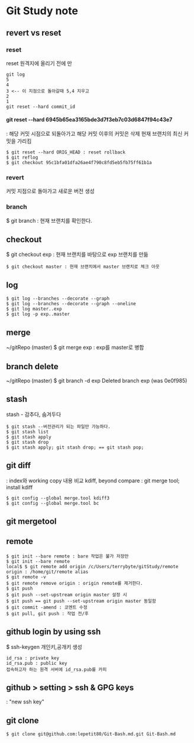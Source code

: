 # Git Study note

## revert vs reset

### reset
reset 원격지에 올리기 전에 만

```
git log
5
4
3 <-- 이 지점으로 돌아갈때 5,4 지우고
2
1
git reset --hard commit_id
```

#### git reset --hard 6945b65ea3165bde3d7f3eb7c03d6847f94c43e7
: 해당 커밋 시점으로 되돌아가고 해당 커밋 이후의 커밋은 삭제
현재 브랜치의 최신 커밋을 가리킴
```
$ git reset --hard ORIG_HEAD : reset rollback
$ git reflog
$ git checkout 95c1bfa01dfa26ae4f790c8fd5eb5fb75ff61b1a
```

### revert
커밋 지점으로 돌아가고 새로운 버전 생성

### branch
$ git branch : 현재 브랜치를 확인한다.

## checkout
$ git checkout exp : 현재 브랜치를 바탕으로 exp 브랜치를 만듦

```
$ git checkout master : 현재 브랜치에서 master 브랜치로 체크 아웃
```

## log
```
$ git log --branches --decorate --graph
$ git log --branches --decorate --graph --oneline
$ git log master..exp
$ git log -p exp..master
```

## merge
~/gitRepo (master) $ git merge exp : exp를 master로 병합

## branch delete
~/gitRepo (master) $ git branch -d exp
Deleted branch exp (was 0e0f985)

## stash
stash - 감추다, 숨겨두다
```
$ git stash --버전관리가 되는 파일만 가능하다.
$ git stash list
$ git stash apply
$ git stash drop
$ git stash apply; git stash drop; == git stash pop;
```

## git diff
: index와 working copy 내용 비교
kdiff, beyond compare : git merge tool;
install kdiff
```
$ git config --global merge.tool kdiff3
$ git config --global merge.tool bc
```

## git mergetool

## remote
```
$ git init --bare remote : bare 작업은 불가 저장만
$ git init --bare remote
local$ $ git remote add origin /c/Users/terrybyte/gitStudy/remote
origin : /home/git/remote alias
$ git remote -v
$ git remote remove origin : origin remote를 제거한다.
$ git push
$ git push --set-upstream origin master 설정 시
$ git push == git push --set-upstream origin master 동일함
$ git commit -amend : 코멘트 수정
$ git pull, git push : 작업 전/후
```

## github login by using ssh
$ ssh-keygen 개인키,공개키 생성
```
id_rsa : private key
id_rsa.pub : public key
접속하고자 하는 원격 서버에 id_rsa.pub를 카피
```

## github > setting > ssh & GPG keys
: "new ssh key"

## git clone
```
$ git clone git@github.com:lepetit80/Git-Bash.md.git Git-Bash.md
```
